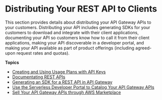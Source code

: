 # Distributing Your REST API to Clients<a name="rest-api-distribute"></a>

This section provides details about distributing your API Gateway APIs to your customers\. Distributing your API includes generating SDKs for your customers to download and integrate with their client applications, documenting your API so customers know how to call it from their client applications, making your API discoverable in a developer portal, and making your API available as part of product offerings \(including agreed\-upon request rates and quotas\)\.

**Topics**
+ [Creating and Using Usage Plans with API Keys](api-gateway-api-usage-plans.md)
+ [Documentating REST APIs](api-gateway-documenting-api.md)
+ [Generating an SDK for a REST API in API Gateway](how-to-generate-sdk.md)
+ [Use the Serverless Developer Portal to Catalog Your API Gateway APIs](apigateway-developer-portal.md)
+ [Sell Your API Gateway APIs through AWS Marketplace](sell-api-as-saas-on-aws-marketplace.md)